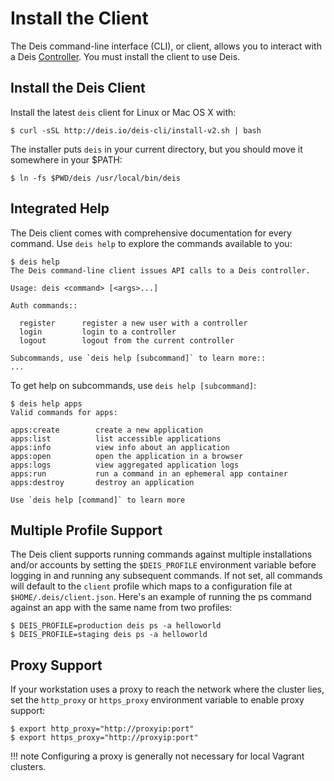 # Install the Client

The Deis command-line interface (CLI), or client, allows you to interact
with a Deis [Controller][]. You must install the client to use Deis.


## Install the Deis Client

Install the latest `deis` client for Linux or Mac OS X with:

    $ curl -sSL http://deis.io/deis-cli/install-v2.sh | bash

The installer puts `deis` in your current directory, but you should move it
somewhere in your $PATH:

    $ ln -fs $PWD/deis /usr/local/bin/deis


## Integrated Help

The Deis client comes with comprehensive documentation for every command.
Use `deis help` to explore the commands available to you:

    $ deis help
    The Deis command-line client issues API calls to a Deis controller.

    Usage: deis <command> [<args>...]

    Auth commands::

      register      register a new user with a controller
      login         login to a controller
      logout        logout from the current controller

    Subcommands, use `deis help [subcommand]` to learn more::
    ...

To get help on subcommands, use `deis help [subcommand]`:

    $ deis help apps
    Valid commands for apps:

    apps:create        create a new application
    apps:list          list accessible applications
    apps:info          view info about an application
    apps:open          open the application in a browser
    apps:logs          view aggregated application logs
    apps:run           run a command in an ephemeral app container
    apps:destroy       destroy an application

    Use `deis help [command]` to learn more


## Multiple Profile Support

The Deis client supports running commands against multiple installations
and/or accounts by setting the `$DEIS_PROFILE` environment variable
before logging in and running any subsequent commands. If not set, all
commands will default to the `client` profile which maps to
a configuration file at `$HOME/.deis/client.json`. Here's an example
of running the ps command against an app with the same name from two profiles:

    $ DEIS_PROFILE=production deis ps -a helloworld
    $ DEIS_PROFILE=staging deis ps -a helloworld

## Proxy Support

If your workstation uses a proxy to reach the network where the cluster lies,
set the `http_proxy` or `https_proxy` environment variable to enable proxy support:

    $ export http_proxy="http://proxyip:port"
    $ export https_proxy="http://proxyip:port"

!!! note
    Configuring a proxy is generally not necessary for local Vagrant clusters.

[controller]: ../understanding-workflow/components.md#controller
